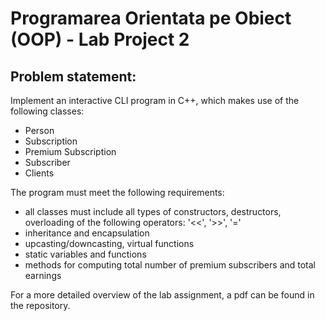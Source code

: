# Programarea Orientata pe Obiect (OOP) - Lab Project 2
## Problem statement: 
Implement an interactive CLI program in C++, which makes use of the following classes:
- Person
- Subscription
- Premium Subscription
- Subscriber
- Clients

The program must meet the following requirements:
- all classes must include all types of constructors, destructors,
  overloading of the following operators: '<<', '>>', '='
- inheritance and encapsulation 
- upcasting/downcasting, virtual functions
- static variables and functions
- methods for computing total number of premium subscribers and total earnings

For a more detailed overview of the lab assignment, a pdf can be found in the repository.
